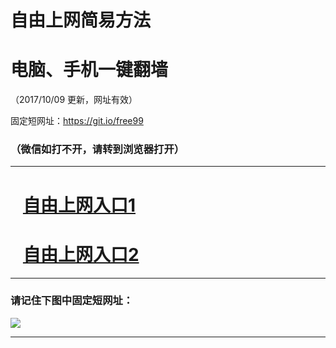 ﻿# 自由上网简易方法

# 电脑、手机一键翻墙

（2017/10/09 更新，网址有效）

固定短网址：https://git.io/free99

### （微信如打不开，请转到浏览器打开）


***





# &nbsp;&nbsp; <a href="http://ft66054087.fwq-tz-1001.info/fwqtz01.html?t=100900116064 " target="_blank">自由上网入口1</a>
# &nbsp;&nbsp; <a href="http://ft1866010330.fwq-tz-1002.info/fwqtz02.html?t=100900124127 " target="_blank">自由上网入口2</a>
***

### 请记住下图中固定短网址：

<img src="https://s3-us-west-2.amazonaws.com/fwq-1001/yjfq-20170905okok.png" /> 


***

